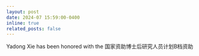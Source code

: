 ```yaml
---
layout: post
date: 2024-07 15:59:00-0400
inline: true
related_posts: false
---
```


Yadong Xie has been honored with the 国家资助博士后研究人员计划B档资助
